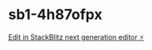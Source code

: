 # sb1-4h87ofpx

[Edit in StackBlitz next generation editor ⚡️](https://stackblitz.com/~/github.com/imromedia-ui/sb1-4h87ofpx)